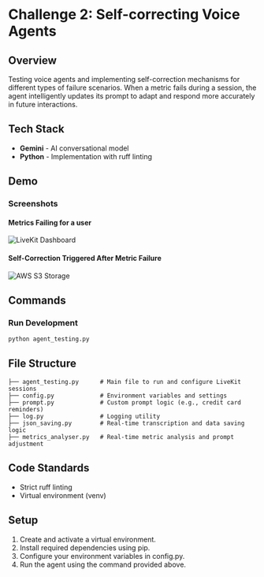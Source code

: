 # Challenge 2: Self-correcting Voice Agents

## Overview
 Testing voice agents and implementing self-correction mechanisms for different types of failure scenarios. When a metric fails during a session, the agent intelligently updates its prompt to adapt and respond more accurately in future interactions.
## Tech Stack
- **Gemini** - AI conversational model
- **Python** - Implementation with ruff linting

## Demo

### Screenshots

#### Metrics Failing for a user
![LiveKit Dashboard](screenshot-url-here)


#### Self-Correction Triggered After Metric Failure

![AWS S3 Storage](screenshot-url-here)



## Commands

### Run Development
```bash
python agent_testing.py
```


## File Structure
```
├── agent_testing.py      # Main file to run and configure LiveKit sessions
├── config.py             # Environment variables and settings
├── prompt.py             # Custom prompt logic (e.g., credit card reminders)
├── log.py                # Logging utility
├── json_saving.py        # Real-time transcription and data saving logic
├── metrics_analyser.py   # Real-time metric analysis and prompt adjustment
```
## Code Standards
- Strict ruff linting
- Virtual environment (venv)

## Setup
1. Create and activate a virtual environment.
2. Install required dependencies using pip.
3. Configure your environment variables in config.py.
4. Run the agent using the command provided above.
